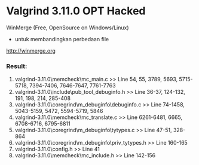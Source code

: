 # Valgrind 3.11.0 OPT Hacked #

WinMerge (Free, OpenSource on Windows/Linux)
* untuk membandingkan perbedaan file

http://winmerge.org

### Result: ###

1. valgrind-3.11.0\memcheck\mc_main.c >> Line 54, 55, 3789, 5693, 5715-5718, 7394-7406, 7646-7647, 7761-7763
2. valgrind-3.11.0\include\pub_tool_debuginfo.h >> Line 36-37, 124-132, 191, 198, 214, 285-408
3. valgrind-3.11.0\coregrind\m_debuginfo\debuginfo.c >> Line 74-1458, 5043-5159, 5472, 5594-5719, 5846
4. valgrind-3.11.0\memcheck\mc_translate.c >> Line 6261-6481, 6665, 6708-6716, 6795-6811
5. valgrind-3.11.0\coregrind\m_debuginfo\tytypes.c >> Line 47-51, 328-864
6. valgrind-3.11.0\coregrind\m_debuginfo\priv_tytypes.h >> Line 160-165
7. valgrind-3.11.0\config.h >> Line 41
8. valgrind-3.11.0\memcheck\mc_include.h >> Line 142-156